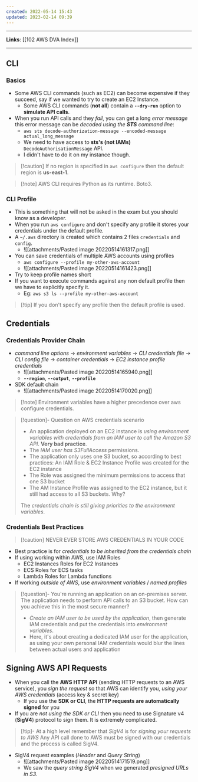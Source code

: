 ```yaml
---
created: 2022-05-14 15:43
updated: 2023-02-14 09:39
---
```

---
**Links**: [[102 AWS DVA Index]]

---
## CLI
### Basics
- Some AWS CLI commands (such as EC2) can become expensive if they succeed, say if we wanted to try to create an EC2 Instance.
	- Some AWS CLI commands (**not all**) contain a **`--dry-run`** option to **simulate API calls**.
- When you run API calls and they *fail*, you can get a long *error message* this error message can be *decoded using the **STS** command line*:
	- `aws sts decode-authorization-message --encoded-message actual_long_message`
	- We need to have access to **sts's (not IAMs)**  `DecodeAuthorisationMessage` API.
	- I didn't have to do it on my instance though.

> [!caution] If no region is specified in `aws configure` then the default region is **us-east-1**.

> [!note] AWS CLI requires Python as its runtime. Boto3.

### CLI Profile
- This is something that will not be asked in the exam but you should know as a developer.
- When you run `aws configure` and don't specify any profile it stores your credentials under the default profile.
- A `~/.aws` directory is created which contains 2 files `credentials` and `config`.
	- ![[attachments/Pasted image 20220514161317.png]]
- You can save credentials of multiple AWS accounts using profiles
	- `aws configure --profile my-other-aws-account`
	- ![[attachments/Pasted image 20220514161423.png]]
- Try to keep profile names short
- If you want to execute commands against any non default profile then we have to explicitly specify it.
	- Eg: `aws s3 ls --profile my-other-aws-account`

> [!tip] If you don't specify any profile then the default profile is used.

## Credentials
### Credentials Provider Chain
- *command line options* → *environment variables* → *CLI credentials file* → *CLI config file* → *container credentials* → *EC2 instance profile credentials* 
	- ![[attachments/Pasted image 20220514165940.png]]
	 - **`--region`**, **`--output`**, **`--profile`**
- SDK default chain
	- ![[attachments/Pasted image 20220514170020.png]]

> [!note] Environment variables have a higher precedence over aws configure credentials.

> [!question]- Question on AWS credentials scenario
> - An application deployed on an EC2 instance is *using environment variables with credentials from an lAM user to call the Amazon S3 API*. **Very bad practice**.
> - The *IAM user has S3FullAccess* permissions.
> - The application only uses one S3 bucket, so according to best practices: An IAM Role & EC2 Instance Profile was created for the EC2 instance
> - The Role was assigned the minimum permissions to access that one S3 bucket
> - The AM Instance Profile was assigned to the EC2 instance, but it still had access to all S3 buckets. Why?
>
> The *credentials chain is still giving priorities to the environment variables*.

### Credentials Best Practices
> [!caution] NEVER EVER STORE AWS CREDENTIALS IN YOUR CODE

- Best practice is for *credentials to be inherited from the credentials chain*
- If using working within AWS, use IAM Roles
	-  EC2 Instances Roles for EC2 Instances
	-  ECS Roles for ECS tasks
	-  Lambda Roles for Lambda functions
- If working *outside of AWS*, use *environment variables* / *named profiles*

> [!question]- You're running an application on an on-premises server. The application needs to perform API calls to an S3 bucket. How can you achieve this in the most secure manner?
> - *Create an IAM user to be used by the application*, then generate IAM credentials and put the credentials into *environment variables*.
> - Here, it's about creating a dedicated IAM user for the application, as using your own personal IAM credentials would blur the lines between actual users and application

## Signing AWS API Requests
- When you call the **AWS HTTP API** (sending HTTP requests to an AWS service), you *sign the request* so that AWS can identify you, *using your AWS credentials* (access key & secret key)
	- If you use the **SDK or CLI**, the **HTTP requests are automatically signed** for you
- If you are *not using the SDK or CLI* then you need to use Signature v4 (**SigV4**) protocol to sign them. It is extremely complicated.

> [!tip]- At a high level remember that *SigV4* is for *signing your requests to AWS*
> Any API call done to AWS must be signed with our credentials and the process is called SigV4.

- SigV4 request examples (*Header* and *Query String*)
	- ![[attachments/Pasted image 20220514171519.png]]
	- We saw the *query string SigV4* when we generated *presigned URLs in S3*.